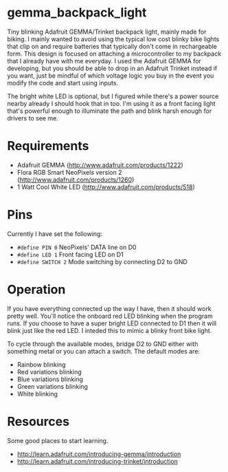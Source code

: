 gemma_backpack_light
====================

Tiny blinking Adafruit GEMMA/Trinket backpack light, mainly made for biking. I mainly wanted to avoid using the typical low cost blinky bike lights that clip on and require batteries that typically don't come in rechargeable form. This design is focused on attaching a microcontroller to my backpack that I already have with me everyday. I used the Adafruit GEMMA for developing, but you should be able to drop in an Adafruit Trinket instead if you want, just be mindful of which voltage logic you buy in the event you modify the code and start using inputs.

The bright white LED is optional, but I figured while there's a power source nearby already I should hook that in too. I'm using it as a front facing light that's powerful enough to illuminate the path and blink harsh enough for drivers to see me.

# Requirements
* Adafruit GEMMA (http://www.adafruit.com/products/1222)
* Flora RGB Smart NeoPixels version 2 (http://www.adafruit.com/products/1260)
* 1 Watt Cool White LED (http://www.adafruit.com/products/518)

# Pins
Currently I have set the following:
* `#define PIN 0` NeoPixels' DATA line on D0
* `#define LED 1` Front facing LED on D1
* `#define SWITCH 2` Mode switching by connecting D2 to GND

# Operation
If you have everything connected up the way I have, then it should work pretty well. You'll notice the onboard red LED blinking when the program runs. If you choose to have a super bright LED connected to D1 then it will blink just like the red LED. I inteded this to mimic a blinky front bike light.

To cycle through the available modes, bridge D2 to GND either with something metal or you can attach a switch. The default modes are:
* Rainbow blinking
* Red variations blinking
* Blue variations blinking
* Green variations blinking
* White blinking

# Resources
Some good places to start learning.
* http://learn.adafruit.com/introducing-gemma/introduction
* http://learn.adafruit.com/introducing-trinket/introduction
